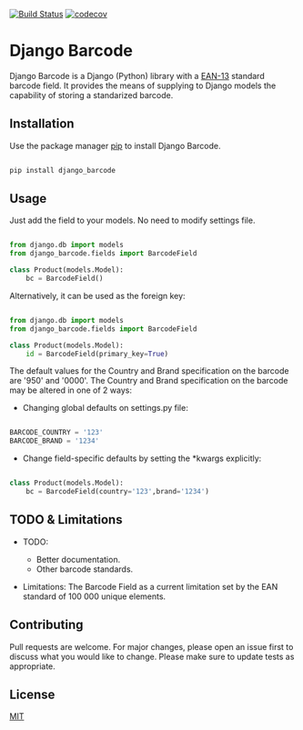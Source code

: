 
[![Build Status](https://travis-ci.org/AndreGuerra123/django_barcode.png)](https://travis-ci.org/AndreGuerra123/django_barcode)
[![codecov](https://codecov.io/gh/AndreGuerra123/django_barcode/branch/master/graph/badge.svg)](https://codecov.io/gh/AndreGuerra123/django_barcode)

# Django Barcode

Django Barcode is a Django (Python) library with a [EAN-13](https://en.wikipedia.org/wiki/International_Article_Number) standard barcode field. 
It provides the means of supplying to Django models the capability of storing a standarized barcode.

## Installation

Use the package manager [pip](https://pip.pypa.io/en/stable/) to install Django Barcode.

```bash

pip install django_barcode

```

## Usage

Just add the field to your models. No need to modify settings file.

```python

from django.db import models 
from django_barcode.fields import BarcodeField

class Product(models.Model):
    bc = BarcodeField()

```

Alternatively, it can be used as the foreign key:

```python

from django.db import models 
from django_barcode.fields import BarcodeField

class Product(models.Model):
    id = BarcodeField(primary_key=True)

```

The default values for the Country and Brand specification on the barcode are '950' and '0000'.
The Country and Brand specification on the barcode may be altered in one of 2 ways:

- Changing global defaults on settings.py file:
```python

BARCODE_COUNTRY = '123' 
BARCODE_BRAND = '1234'

```

- Change field-specific defaults by setting the *kwargs explicitly:
```python

class Product(models.Model):
    bc = BarcodeField(country='123',brand='1234')


```

## TODO & Limitations

- TODO:
    * Better documentation.
    * Other barcode standards.

- Limitations:
The Barcode Field as a current limitation set by the EAN standard of  100 000 unique elements.

## Contributing
Pull requests are welcome. For major changes, please open an issue first to discuss what you would like to change.
Please make sure to update tests as appropriate.

## License
[MIT](https://choosealicense.com/licenses/mit/)